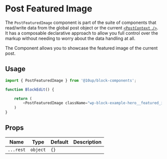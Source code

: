 # Post Featured Image

The `PostFeaturedImage` component is part of the suite of components that read/write data from the global post object or the current [`<PostContext />`](../post-context/). It has a composable declarative approach to allow you full control over the markup without needing to worry about the data handling at all.

The Component allows you to showcase the featured image of the current post.

## Usage

```js
import { PostFeaturedImage } from '@10up/block-components';

function BlockEdit() {

    return (
        <PostFeaturedImage className="wp-block-example-hero__featured_image" />
    )
}
```

## Props

| Name       | Type              | Default  |  Description                                                   |
| ---------- | ----------------- | -------- | -------------------------------------------------------------- |
| `...rest` | `object` | `{}` |  |
